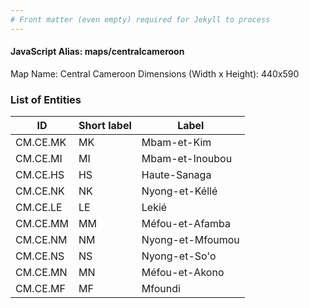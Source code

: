 ```yaml
---
# Front matter (even empty) required for Jekyll to process
---
```


#### JavaScript Alias: maps/centralcameroon

Map Name: Central Cameroon
Dimensions (Width x Height): 440x590

### List of Entities

ID | Short label | Label
---|---|---|
CM.CE.MK|MK|Mbam-et-Kim
CM.CE.MI|MI|Mbam-et-Inoubou
CM.CE.HS|HS|Haute-Sanaga
CM.CE.NK|NK|Nyong-et-Kéllé
CM.CE.LE|LE|Lekié
CM.CE.MM|MM|Méfou-et-Afamba
CM.CE.NM|NM|Nyong-et-Mfoumou
CM.CE.NS|NS|Nyong-et-So'o
CM.CE.MN|MN|Méfou-et-Akono
CM.CE.MF|MF|Mfoundi